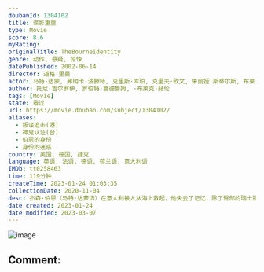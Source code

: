 ```yaml
---
doubanId: 1304102
title: 谍影重重
type: Movie
score: 8.6
myRating: 
originalTitle: TheBourneIdentity
genre: 动作, 悬疑, 惊悚
datePublished: 2002-06-14
director: 道格·里曼
actor: 马特·达蒙, 弗朗卡·波滕特, 克里斯·库珀, 克里夫·欧文, 朱丽娅·斯蒂尔斯, 布莱恩·考克斯, 阿德沃尔·阿吉纽依, 加布里埃尔·曼, 沃尔顿·戈金斯, 约什·汉密尔顿, 奥尔索·马利亚·奎利尼, 维森特·富兰克林, 丹尼尔·科比·埃尔斯基尼, 戴维·鲍姆伯, 卢多维克·布尔努瓦, 吉米·让, 休伯特·圣, 埃里克·莫罗, 安东尼·格林, 迪米特里·格里特萨斯
author: 托尼·吉尔罗伊, 罗伯特·鲁德鲁姆, ·布莱克·赫伦
tags: [Movie]
state: 看过
url: https://movie.douban.com/subject/1304102/
aliases:
  - 叛谍追击(港)
  - 神鬼认证(台)
  - 伯恩的身份
  - 身份的迷惑
country: 美国, 德国, 捷克
language: 英语, 法语, 德语, 荷兰语, 意大利语
IMDb: tt0258463
time: 119分钟
createTime: 2023-01-24 01:03:35
collectionDate: 2020-11-04
desc: 杰森·伯恩（马特·达蒙饰）在意大利被人从海上救起，他失去了记忆，除了臀部的瑞士银行帐号之外，他完全没有办法证明自己的身份。杰森从瑞士银行找到了大量的现金，六本护照，一把枪，同时他发现自己格斗、枪械...
date created: 2023-01-24
date modified: 2023-03-07
---
```


![image](p1597183981.jpg)

Comment:
---
